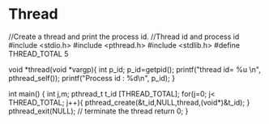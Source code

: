 # Thread
//Create a thread and print the process id. 
//Thread id and process id
#include <stdio.h>
#include <pthread.h>
#include <stdlib.h>
#define THREAD_TOTAL 5

void *thread(void *vargp){
	int p_id;
	p_id=getpid();
    	printf("thread id= %u \n", pthread_self());
	printf("Process id : %d\n", p_id);
}

int main() {
    int j,m;
    pthread_t t_id [THREAD_TOTAL];
   for(j=0; j< THREAD_TOTAL; j++){
        pthread_create(&t_id,NULL,thread,(void*)&t_id);
    }
    pthread_exit(NULL); // terminate the thread
    return 0;
}
